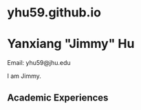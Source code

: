 # yhu59.github.io
<html>
<h1>Yanxiang "Jimmy" Hu </h1>
  <p>Email: yhu59@jhu.edu</p>
  <p> I am Jimmy.  </p>
<h2>Academic Experiences </h2>
</body>
</html>
